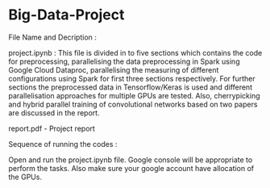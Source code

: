 # Big-Data-Project
File Name and Decription :

project.ipynb : This file is divided in to five sections which contains the code for preprocessing, parallelising the data preprocessing in Spark using Google Cloud Dataproc, parallelising the measuring of different configurations using Spark for first three sections respectively. For further sections the preprocessed data in Tensorflow/Keras is used and different parallelisation approaches for multiple GPUs are tested. Also, cherrypicking and hybrid parallel training of convolutional networks based on two papers are discussed in the report.

report.pdf - Project report


Sequence of running the codes :

Open and run the project.ipynb file. Google console will be appropriate to perform the tasks. Also make sure your google account have allocation of the GPUs.

